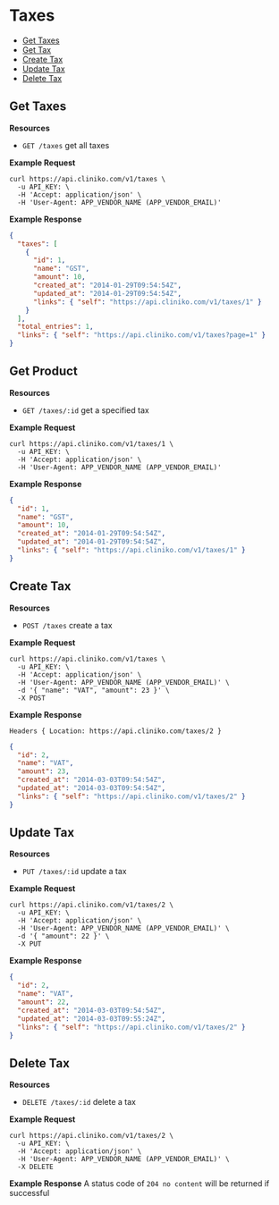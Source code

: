 Taxes
============
* [Get Taxes](#get-taxes "This will return all taxes.")
* [Get Tax](#get-tax "This will return a specified tax.")
* [Create Tax](#create-tax "This will create a tax.")
* [Update Tax](#update-tax "This will update a tax.")
* [Delete Tax](#delete-tax "This will delete a tax.")

Get Taxes
----------------

**Resources**
* ```GET /taxes``` get all taxes

**Example Request**
```shell
curl https://api.cliniko.com/v1/taxes \
  -u API_KEY: \
  -H 'Accept: application/json' \
  -H 'User-Agent: APP_VENDOR_NAME (APP_VENDOR_EMAIL)'
```

**Example Response**
```json
{
  "taxes": [
    {
      "id": 1,
      "name": "GST",
      "amount": 10,
      "created_at": "2014-01-29T09:54:54Z",
      "updated_at": "2014-01-29T09:54:54Z",
      "links": { "self": "https://api.cliniko.com/v1/taxes/1" }
    }
  ],
  "total_entries": 1,
  "links": { "self": "https://api.cliniko.com/v1/taxes?page=1" }
}
```

Get Product
------------

**Resources**
* ```GET /taxes/:id``` get a specified tax

**Example Request**
```shell
curl https://api.cliniko.com/v1/taxes/1 \
  -u API_KEY: \
  -H 'Accept: application/json' \
  -H 'User-Agent: APP_VENDOR_NAME (APP_VENDOR_EMAIL)'
```

**Example Response**
```json
{
  "id": 1,
  "name": "GST",
  "amount": 10,
  "created_at": "2014-01-29T09:54:54Z",
  "updated_at": "2014-01-29T09:54:54Z",
  "links": { "self": "https://api.cliniko.com/v1/taxes/1" }
}
```

Create Tax
----------------
**Resources**
* ```POST /taxes``` create a tax

**Example Request**
```shell
curl https://api.cliniko.com/v1/taxes \
  -u API_KEY: \
  -H 'Accept: application/json' \
  -H 'User-Agent: APP_VENDOR_NAME (APP_VENDOR_EMAIL)' \
  -d '{ "name": "VAT", "amount": 23 }' \
  -X POST
```
**Example Response**
```
Headers { Location: https://api.cliniko.com/taxes/2 }
```
```json
{
  "id": 2,
  "name": "VAT",
  "amount": 23,
  "created_at": "2014-03-03T09:54:54Z",
  "updated_at": "2014-03-03T09:54:54Z",
  "links": { "self": "https://api.cliniko.com/v1/taxes/2" }
}
```

Update Tax
----------------
**Resources**
* ```PUT /taxes/:id``` update a tax

**Example Request**
```shell
curl https://api.cliniko.com/v1/taxes/2 \
  -u API_KEY: \
  -H 'Accept: application/json' \
  -H 'User-Agent: APP_VENDOR_NAME (APP_VENDOR_EMAIL)' \
  -d '{ "amount": 22 }' \
  -X PUT
```
**Example Response**
```json
{
  "id": 2,
  "name": "VAT",
  "amount": 22,
  "created_at": "2014-03-03T09:54:54Z",
  "updated_at": "2014-03-03T09:55:24Z",
  "links": { "self": "https://api.cliniko.com/v1/taxes/2" }
}
```

Delete Tax
----------------
**Resources**
* ```DELETE /taxes/:id``` delete a tax

**Example Request**
```shell
curl https://api.cliniko.com/v1/taxes/2 \
  -u API_KEY: \
  -H 'Accept: application/json' \
  -H 'User-Agent: APP_VENDOR_NAME (APP_VENDOR_EMAIL)' \
  -X DELETE
```
**Example Response**
A status code of `204 no content` will be returned if successful


